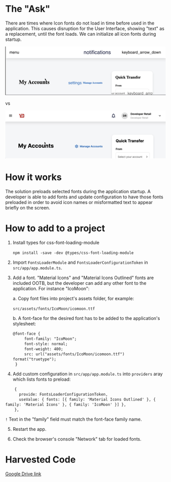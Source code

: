 # The "Ask"
There are times where Icon fonts do not load in time before used in the application. This causes disruption for the User Interface, showing "text" as a replacement, until the font loads. We can initialize all icon fonts during startup. 

![](./readme/2.png)

vs 

![](./readme/1.png)

# How it works
The solution preloads selected fonts during the application startup. A developer is able to add fonts and update configuration to have those fonts preloaded in order to avoid icon names or misformatted text to appear briefly on the screen.  

# How to add to a project

1. Install types for css-font-loading-module

    `npm install -save -dev @types/css-font-loading-module`

2. Import `FontsLoaderModule` and `FontsLoaderConfigurationToken` in `src/app/app.module.ts`.

3. Add a font. "Material Icons" and "Material Icons Outlined" fonts are included OOTB, but the developer can add any other font to the application. For instance "IcoMoon":

    a. Copy font files into project's assets folder, for example:

    `src/assets/fonts/IcoMoon/icomoon.ttf `

    b. A font-face for the desired font has to be added to the application's stylesheet:
   
   ```
   @font-face {
        font-family: "IcoMoon";
        font-style: normal;
        font-weight: 400;
        src: url("assets/fonts/IcoMoon/icomoon.ttf") format("truetype");
    }
    ```

4. Add custom configuration in `src/app/app.module.ts` into `providers` aray which lists fonts to preload:

```
    {
      provide: FontsLoaderConfigurationToken,
      useValue: { fonts: [{ family: 'Material Icons Outlined' }, { family: 'Material Icons' }, { family: 'IcoMoon' }] },
    },
```
`!` Text in the "family" field must match the font-face family name.

5. Restart the app.

6. Check the browser's console "Network" tab for loaded fonts.

# Harvested Code
[Google Drive link](https://drive.google.com/drive/u/0/folders/1IlToe3g8exjr_EWM1hTxHdMqMTO96Iy2)
